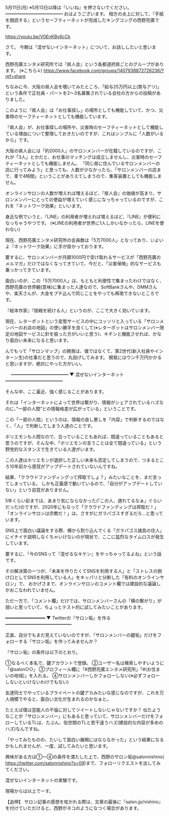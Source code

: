 5月11日(月) ※5月13日以降は『いいね』を押さないでください。
━━━━━━━━━━━━━
おはようございます。
相方の炎上に対して、『手紙を朗読する』というセーフティーネットが完成したキングコングの西野亮廣です。

https://youtu.be/V0EnKBy6cCk

さて。
今朝は『混ぜないインターネット』について、お話ししたいと思います。

西野亮廣エンタメ研究所では『県人会』という各都道府県ごとのグループがあります。
(※こちら↓)
https://www.facebook.com/groups/1407938872726236/?ref=share

ちなみに今、大阪の県人会を覗いてみたところ、「給与25万円以上(賞与アリ)」という条件で正社員・パートを2～3名募集されている会社の方からの投稿がありました。

このように『県人会』は「お仕事探し」の場所としても機能していて、かつ、災害時のセーフティーネットとしても機能しています。

『県人会』が、お仕事探しの場所や、災害時のセーフティーネットとして機能している理由について整理しておきたいのですが、これはシンプルに「人数がいるから」です。

大阪の県人会には「約2000人」のサロンメンバーが在籍しているのですが、これが「3人」とかだと、お仕事のマッチングは成立しませんし、災害時のセーフティーネットとしても機能しません。
「同じ県に住んでいるサロンメンバーの店に行ってみよう」と思っても、人数が少なかったら、「サロンメンバーの店まで、車で4時間」ということがありえてしまうので、集客装置としても機能しません。

オンラインサロンの人数が増えれば増えるほど、『県人会』の価値が高まり、サロンメンバーにとっての便益が増えていく感じになっちゃっているのですが、これを『ネットワーク効果』といいます。

身近な例でいうと、『LINE』の利用者が増えれば増えるほど、『LINE』が便利になっちゃうやつです。
(※LINEの利用者が世界に1人しかいなかったら、LINEを使わない)

現在、西野亮廣エンタメ研究所の会員数は「5万7000人」となっており、いよいよ『ネットワーク効果』に手が掛かっております。

要するに、サロンメンバーが月額1000円で受け取れるサービスが「西野亮廣のメルマガ」だけではなくなってきていて、今だと、「災害保険」的なサービスも乗っかってきています。

面白いのが、この「5万7000人」は、もともと利便性で集まったわけではなく、西野亮廣の世界観(意味)に集まった人達なので、SoftBankさんや、DMMさんや、楽天さんが、大金をブチ込んで同じことをやっても再現できないところです。

『絵本作家』『挑戦を続ける人』というのが、ここで大きく効いています。

現在、レターポットという変態サービスの中にコッソリと入っている「サロンメンバーのお店の地図」の使い勝手を良くして(※レターポットはサロンメンバー限定の地図サービスに針を振った方がいいと思う)、キチンと機能させれば、かなり面白い未来になると思います。

んでもって「サロンマップ」の開発は、僕ではなくて、第2世代(新入社員やインターン生)の仕事だと思うので、丸投げしてみます。
開発にはウン千万円かかると思いますが、絶対にやった方がいい。

　
━━━━━━━━━━━━━
▼ 混ぜないインターネット
━━━━━━━━━━━━━

そんな中、ここ最近、強く感じることがあります。

それは「インターネットによって世界は繋がり、情報がシェアされているハズなのに、”一部の人間”との情報格差が広がっている」ということです。

この「一部の人間」というのは、情報の良し悪しを「内容」で判断するのではなく、「人」で判断してしまう人達のことです。

ホリエモンも人間なので、合っていることもあれば、間違っていることもあると思うのですが、そんな中、「ホリエモンの言うことは全て間違っている」という野党的なスタンスで生きている人達がいます。

この人達はホリエモンが選択した正しい未来も否定してしまうので、つまるところ10年前から感覚がアップデートされていないんですね。

結果、「クラウドファンディングって搾取でしょ？」みたいなことを、まだ言ってしまっている。
しかも正義感で動いているので、「自分がアップデートしていない」という自覚がありません。

5年くらい前までは、あまり気にならなかった(「この人、遅れてるなぁ」ぐらいだった)のですが、2020年にもなって「クラウドファンディングは搾取だ！」「オンラインサロンは宗教だ！」は、さすがにガラパゴスすぎるだろ…と思っています。

SNS上で面白い議論をする際、横から割り込んでくる「ガラパゴス諸島の住人」にイチイチ説明しなくちゃいけないのが現状で、ここに猛烈なタイムロスが発生しています。

要するに、「今のSNSって『混ぜるなキケン』をやっちゃってるよね」という話です。

その解決策の一つが、「未来を作りたくてSNSを利用する人」と「ストレスの捌け口としてSNSを利用している人」をキッパリと分断した「有料のオンラインサロン」で、
おかげさまで、オンラインサロンのコメント欄では建設的な議論しかおこなわれていません。

ただ一方で、「コメント欄」だけでは、サロンメンバーさんの「横の繋がり」が弱いと思っていて、ちょっとテスト的に試してみたいことがあります。

━━━━━━━━━━━━━━━
▼ Twitterの『サロン垢』を作る
━━━━━━━━━━━━━━━

正直、自分でもまだ見えていないのですが、「サロンメンバーの鍵垢」だけをフォローする『サロン垢』を作ってみませんか？

『サロン垢』の条件は以下のとおり。

①なるべく本名で、鍵アカウントで登録。
②ユーザー名は検索しやすいように「@salon○○」
③プロフィール欄に「#西野亮廣エンタメ研究所」「#(お住まいの地域)」を入れる。
④サロンメンバーしかフォローしない(※必ずフォローしないといけないわけでもない)

友達同士でやっているプライベートの鍵アカみたいな感じなのですが、これを万人規模でやると、面白い文化が生まれるのかなぁと。

たとえば僕は芸能人の不倫に対してツイートしないじゃないですか？
似たようなことが「サロンメンバー」にもあると思っていて、サロンメンバーだけをフォローしているTLは、たぶん、俗世間のTLと若干違うハズ(建設的な内容が多めのハズ)なんですね。

「やってみたものの、たいして面白い展開にはならなかった」という結果になるかもしれませんが、一度、試してみたいと思います。

興味がある方は①～④の条件を満たした上で、西野のサロン垢@salonnishino( https://twitter.com/salonnishino?s=09)まで、フォローリクエストを出してみてください。

混ぜないインターネットの実験です。

現場からは以上でーす。

【追伸】
サロン記事の感想を呟かれる際は、文章の最後に『salon.jp/nishino』を付けていただけると、西野がネコのようになつく場合があります。
